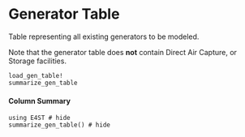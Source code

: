 Generator Table
===============
Table representing all existing generators to be modeled.

Note that the generator table does **not** contain Direct Air Capture, or Storage facilities.

```@docs
load_gen_table!
summarize_gen_table
```

#### Column Summary

```@example
using E4ST # hide
summarize_gen_table() # hide
```



